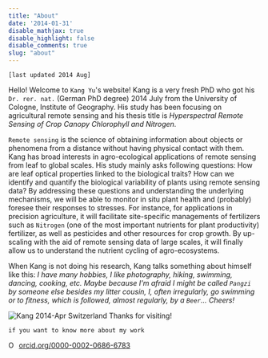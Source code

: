 ```yaml
---
title: "About"
date: '2014-01-31'
disable_mathjax: true
disable_highlight: false
disable_comments: true
slug: "about"
---
```


`[last updated 2014 Aug]`

Hello! Welcome to `Kang Yu`'s website! Kang is a very fresh PhD who got his `Dr. rer. nat.` (German PhD degree) 2014 July from the University of Cologne, Institute of Geography. His study has been focusing on agricultural remote sensing and his thesis title is *Hyperspectral Remote Sensing of Crop Canopy Chlorophyll and Nitrogen*.

`Remote sensing` is the science of obtaining information about objects or phenomena from a distance without having physical contact with them. Kang has broad interests in agro-ecological applications of remote sensing from leaf to global scales. His study mainly asks following questions: How are leaf optical properties linked to the biological traits? How can we identify and quantify the biological variability of plants using remote sensing data? By addressing these questions and understanding the underlying mechanisms, we will be able to monitor in situ plant health and (probably) foresee their responses to stresses. For instance, for applications in precision agriculture, it will facilitate site-specific managements of fertilizers such as `Nitrogen` (one of the most important nutrients for plant productivity) fertilizer, as well as pesticides and other resources for crop growth. By up-scaling with the aid of remote sensing data of large scales, it will finally allow us to understand the nutrient cycling of agro-ecosystems.

When Kang is not doing his research, Kang talks something about himself like this: *I have many hobbies, I like photography, hiking, swimming, dancing, cooking, etc. Maybe because I'm afraid I might be called `Pangzi` by someone else besides my litter cousin, I, often irregularly, go swimming or to fitness, which is followed, almost regularly, by a `Beer`... Cheers!*

![Kang 2014-Apr Switzerland](http://i.imgur.com/HHf0pTJ.jpg)
Thanks for visiting!

`if you want to know more about my work` <div itemscope itemtype="https://schema.org/Person"><a itemprop="sameAs" content="https://orcid.org/0000-0002-0686-6783" href="https://orcid.org/0000-0002-0686-6783" target="orcid.widget" rel="noopener noreferrer" style="horizontal-align:top;"><img src="https://orcid.org/sites/default/files/images/orcid_16x16.png" style="width:1em;margin-right:.5em;" alt="ORCID iD icon">orcid.org/0000-0002-0686-6783</a></div>
